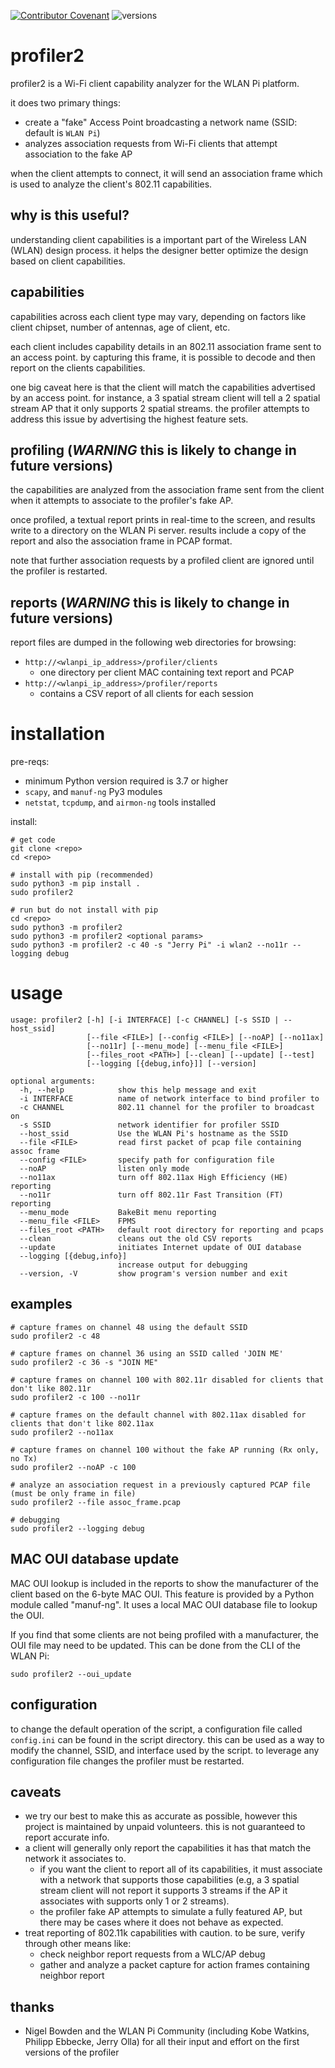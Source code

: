 [![Contributor Covenant](https://img.shields.io/badge/Contributor%20Covenant-v2.0%20adopted-ff69b4.svg)](CODE_OF_CONDUCT.md) ![versions](https://github.com/joshschmelzle/profiler2/blob/master/docs/images/profiler2-pybadge.svg)

# profiler2

profiler2 is a Wi-Fi client capability analyzer for the WLAN Pi platform. 

it does two primary things:

- create a "fake" Access Point broadcasting a network name (SSID: default is `WLAN Pi`)
- analyzes association requests from Wi-Fi clients that attempt association to the fake AP

when the client attempts to connect, it will send an association frame which is used to analyze the client's 802.11 capabilities.

## why is this useful?

understanding client capabilities is a important part of the Wireless LAN (WLAN) design process. it helps the designer better optimize the design based on client capabilities.

## capabilities

capabilities across each client type may vary, depending on factors like client chipset, number of antennas, age of client, etc.

each client includes capability details in an 802.11 association frame sent to an access point. by capturing this frame, it is possible to decode and then report on the clients capabilities. 

one big caveat here is that the client will match the capabilities advertised by an access point. for instance, a 3 spatial stream client will tell a 2 spatial stream AP that it only supports 2 spatial streams. the profiler attempts to address this issue by advertising the highest feature sets.  

## profiling (*WARNING* this is likely to change in future versions)

the capabilities are analyzed from the association frame sent from the client when it attempts to associate to the profiler's fake AP.

once profiled, a textual report prints in real-time to the screen, and results write to a directory on the WLAN Pi server. results include a copy of the report and also the association frame in PCAP format.

note that further association requests by a profiled client are ignored until the profiler is restarted.

## reports (*WARNING* this is likely to change in future versions)

report files are dumped in the following web directories for browsing:

- `http://<wlanpi_ip_address>/profiler/clients`
    - one directory per client MAC containing text report and PCAP
- `http://<wlanpi_ip_address>/profiler/reports`
    - contains a CSV report of all clients for each session

# installation

pre-reqs:

- minimum Python version required is 3.7 or higher
- `scapy`, and `manuf-ng` Py3 modules
- `netstat`, `tcpdump`, and `airmon-ng` tools installed

install: 

```
# get code
git clone <repo>
cd <repo>

# install with pip (recommended)
sudo python3 -m pip install .
sudo profiler2

# run but do not install with pip
cd <repo>
sudo python3 -m profiler2 
sudo python3 -m profiler2 <optional params>
sudo python3 -m profiler2 -c 40 -s "Jerry Pi" -i wlan2 --no11r --logging debug
```

# usage

```
usage: profiler2 [-h] [-i INTERFACE] [-c CHANNEL] [-s SSID | --host_ssid]
                 [--file <FILE>] [--config <FILE>] [--noAP] [--no11ax]
                 [--no11r] [--menu_mode] [--menu_file <FILE>]
                 [--files_root <PATH>] [--clean] [--update] [--test]
                 [--logging [{debug,info}]] [--version]

optional arguments:
  -h, --help            show this help message and exit
  -i INTERFACE          name of network interface to bind profiler to
  -c CHANNEL            802.11 channel for the profiler to broadcast on
  -s SSID               network identifier for profiler SSID
  --host_ssid           Use the WLAN Pi's hostname as the SSID
  --file <FILE>         read first packet of pcap file containing assoc frame
  --config <FILE>       specify path for configuration file
  --noAP                listen only mode
  --no11ax              turn off 802.11ax High Efficiency (HE) reporting
  --no11r               turn off 802.11r Fast Transition (FT) reporting
  --menu_mode           BakeBit menu reporting
  --menu_file <FILE>    FPMS
  --files_root <PATH>   default root directory for reporting and pcaps
  --clean               cleans out the old CSV reports
  --update              initiates Internet update of OUI database
  --logging [{debug,info}]
                        increase output for debugging
  --version, -V         show program's version number and exit
```

## examples

```
# capture frames on channel 48 using the default SSID
sudo profiler2 -c 48
```

```
# capture frames on channel 36 using an SSID called 'JOIN ME'
sudo profiler2 -c 36 -s "JOIN ME"
```

```
# capture frames on channel 100 with 802.11r disabled for clients that don't like 802.11r
sudo profiler2 -c 100 --no11r
```

```
# capture frames on the default channel with 802.11ax disabled for clients that don't like 802.11ax
sudo profiler2 --no11ax
```

```
# capture frames on channel 100 without the fake AP running (Rx only, no Tx)
sudo profiler2 --noAP -c 100
```

```
# analyze an association request in a previously captured PCAP file (must be only frame in file)
sudo profiler2 --file assoc_frame.pcap
```

```
# debugging
sudo profiler2 --logging debug
```

## MAC OUI database update

MAC OUI lookup is included in the reports to show the manufacturer of the client based on the 6-byte MAC OUI. This feature is provided by a Python module called "manuf-ng". It uses a local MAC OUI database file to lookup the OUI.

If you find that some clients are not being profiled with a manufacturer, the OUI file may need to be updated. This can be done from the CLI of the WLAN Pi:

```
sudo profiler2 --oui_update
```

## configuration

to change the default operation of the script, a configuration file called `config.ini` can be found in the script directory. this can be used as a way to modify the channel, SSID, and interface used by the script. to leverage any configuration file changes the profiler must be restarted.  

## caveats

- we try our best to make this as accurate as possible, however this project is maintained by unpaid volunteers. this is not guaranteed to report accurate info.
- a client will generally only report the capabilities it has that match the network it associates to.
    - if you want the client to report all of its capabilities, it must associate with a network that supports those capabilities (e.g, a 3 spatial stream client will not report it supports 3 streams if the AP it associates with supports only 1 or 2 streams).
    - the profiler fake AP attempts to simulate a fully featured AP, but there may be cases where it does not behave as expected.
- treat reporting of 802.11k capabilities with caution. to be sure, verify through other means like:
    - check neighbor report requests from a WLC/AP debug
    - gather and analyze a packet capture for action frames containing neighbor report

## thanks

- Nigel Bowden and the WLAN Pi Community (including Kobe Watkins, Philipp Ebbecke, Jerry Olla) for all their input and effort on the first versions of the profiler
